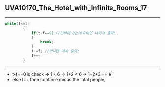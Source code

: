 ## UVA10170_The_Hotel_with_Infinite_Rooms_17
------
```c++
while(f<=t)  
		{
			if(t-f==0) //만약에 Q는데 0이면 나가서 출력; 
			{
				break;
			}
			t-=f; //아니면 계속 출력; 
			f++;
		}
```
------
+ t-f==0 is check -> 1 < 6 -> 1+2 < 6 -> 1+2+3 == 6
+ else t++ then continue minus the total people;
